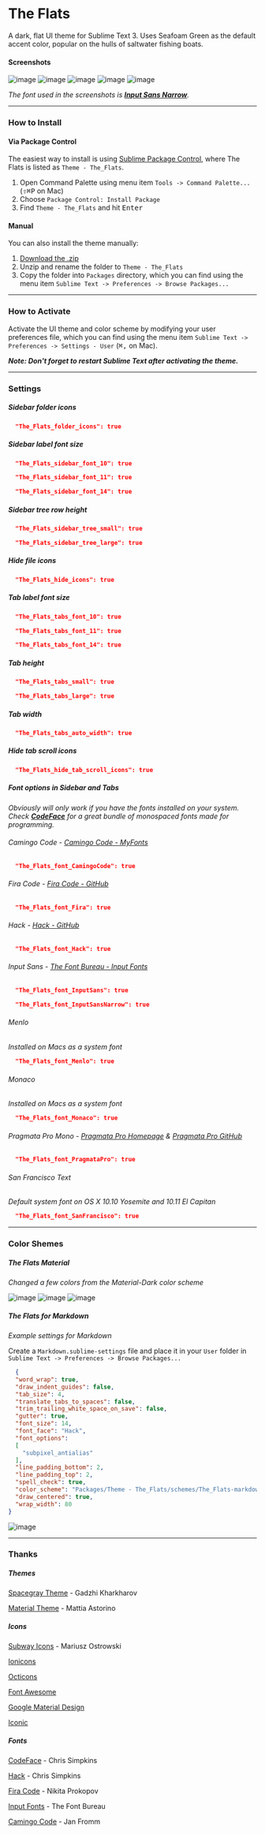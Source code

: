 # The Flats

A dark, flat UI theme for Sublime Text 3. Uses Seafoam Green as the default accent color, popular on the hulls of saltwater fishing boats.

#### Screenshots

![image](Screenshots/theflats.png)
![image](Screenshots/theflats1.png)
![image](Screenshots/theflats2.png)
![image](Screenshots/theflats3.png)
![image](Screenshots/theflats4.png)

*The font used in the screenshots is [__Input Sans Narrow__](http://input.fontbureau.com).*

***

### How to Install

#### Via Package Control

The easiest way to install is using [Sublime Package Control](https://sublime.wbond.net), where The Flats is listed as `Theme - The_Flats`.

1. Open Command Palette using menu item `Tools -> Command Palette...` (<kbd>⇧</kbd><kbd>⌘</kbd><kbd>P</kbd> on Mac)
2. Choose `Package Control: Install Package`
3. Find `Theme - The_Flats` and hit <kbd>Enter</kbd>

#### Manual

You can also install the theme manually:

1. [Download the .zip](https://github.com/mikedisbrow/theflats/archive/master.zip)
2. Unzip and rename the folder to `Theme - The_Flats`
3. Copy the folder into `Packages` directory, which you can find using the menu item `Sublime Text -> Preferences -> Browse Packages...`

***

### How to Activate

Activate the UI theme and color scheme by modifying your user preferences file, which you can find using the menu item `Sublime Text -> Preferences -> Settings - User` (<kbd>⌘</kbd><kbd>,</kbd> on Mac).

***Note: Don't forget to restart Sublime Text after activating the theme.***

***

### Settings

##### Sidebar folder icons
```json
  "The_Flats_folder_icons": true
```
##### Sidebar label font size
```json
  "The_Flats_sidebar_font_10": true
```
```json
  "The_Flats_sidebar_font_11": true
```
```json
  "The_Flats_sidebar_font_14": true
```
##### Sidebar tree row height
```json
  "The_Flats_sidebar_tree_small": true
```
```json
  "The_Flats_sidebar_tree_large": true
```
##### Hide file icons
```json
  "The_Flats_hide_icons": true
```
##### Tab label font size
```json
  "The_Flats_tabs_font_10": true
```
```json
  "The_Flats_tabs_font_11": true
```
```json
  "The_Flats_tabs_font_14": true
```
##### Tab height
```json
  "The_Flats_tabs_small": true
```
```json
  "The_Flats_tabs_large": true
```
##### Tab width
```json
  "The_Flats_tabs_auto_width": true
```
##### Hide tab scroll icons
```json
  "The_Flats_hide_tab_scroll_icons": true
```
##### Font options in Sidebar and Tabs
_Obviously will only work if you have the fonts installed on your system.
Check [__CodeFace__](https://github.com/chrissimpkins/codeface "CodeFace") for a great bundle of monospaced fonts made for programming._

###### Camingo Code - [Camingo Code - MyFonts](https://www.myfonts.com/fonts/jan-fromm/camingo-code/ "MyFonts - Camingo Code")
```json
  "The_Flats_font_CamingoCode": true
```
###### Fira Code - [Fira Code - GitHub](https://github.com/tonsky/FiraCode "Fira Code - GitHub")
```json
  "The_Flats_font_Fira": true
```
###### Hack - [Hack - GitHub](https://github.com/chrissimpkins/Hack "Hack - GitHub")
```json
  "The_Flats_font_Hack": true
```
###### Input Sans - [The Font Bureau - Input Fonts](http://input.fontbureau.com "Font Bureau Input Fonts")
```json
  "The_Flats_font_InputSans": true
```
```json
  "The_Flats_font_InputSansNarrow": true
```
###### Menlo
_Installed on Macs as a system font_
```json
  "The_Flats_font_Menlo": true
```
###### Monaco
_Installed on Macs as a system font_
```json
  "The_Flats_font_Monaco": true
```
###### Pragmata Pro Mono - [Pragmata Pro Homepage](http://www.fsd.it/shop/fonts/pragmatapro "Pragmata Pro") & [Pragmata Pro GitHub](https://github.com/fabrizioschiavi/pragmatapro "Pragmata Pro GitHub")
```json
  "The_Flats_font_PragmataPro": true
```
###### San Francisco Text
_Default system font on OS X 10.10 Yosemite and 10.11 El Capitan_
```json
  "The_Flats_font_SanFrancisco": true
```
***
### Color Shemes
##### The Flats Material
_Changed a few colors from the Material-Dark color scheme_

![image](Screenshots/theflats.png)
![image](Screenshots/theflats1.png)
![image](Screenshots/theflats2.png)

##### The Flats for Markdown
_Example settings for Markdown_

Create a `Markdown.sublime-settings` file and place it in your `User` folder in `Sublime Text -> Preferences -> Browse Packages...`

```json
  {
  "word_wrap": true,
  "draw_indent_guides": false,
  "tab_size": 4,
  "translate_tabs_to_spaces": false,
  "trim_trailing_white_space_on_save": false,
  "gutter": true,
  "font_size": 14,
  "font_face": "Hack",
  "font_options":
  [
    "subpixel_antialias"
  ],
  "line_padding_bottom": 2,
  "line_padding_top": 2,
  "spell_check": true,
  "color_scheme": "Packages/Theme - The_Flats/schemes/The_Flats-markdown.tmTheme",
  "draw_centered": true,
  "wrap_width": 80
}
```
![image](Screenshots/theflats.png)
***
### Thanks
##### Themes
[Spacegray Theme](https://github.com/kkga/spacegray) - Gadzhi Kharkharov

[Material Theme](https://github.com/equinusocio/material-theme) - Mattia Astorino

##### Icons
[Subway Icons](https://github.com/mariuszostrowski/subway) - Mariusz Ostrowski

[Ionicons](https://github.com/driftyco/ionicons/)

[Octicons](https://octicons.github.com/)

[Font Awesome](https://fortawesome.github.io/Font-Awesome/icons/)

[Google Material Design](https://design.google.com/icons/)

[Iconic](https://github.com/iconic/open-iconic)

##### Fonts
[CodeFace](https://github.com/chrissimpkins/codeface) - Chris Simpkins

[Hack](https://github.com/chrissimpkins/Hack) - Chris Simpkins

[Fira Code](https://github.com/tonsky/FiraCode) - Nikita Prokopov

[Input Fonts](http://input.fontbureau.com) - The Font Bureau

[Camingo Code](https://www.myfonts.com/fonts/jan-fromm/camingo-code/) - Jan Fromm
